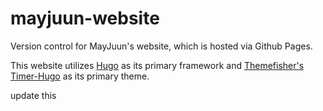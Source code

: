# mayjuun-website

Version control for MayJuun's website, which is hosted via Github Pages.

This website utilizes [Hugo](https://gohugo.io/) as its primary framework and [Themefisher's Timer-Hugo](https://github.com/themefisher/timer-hugo) as its primary theme.

update this